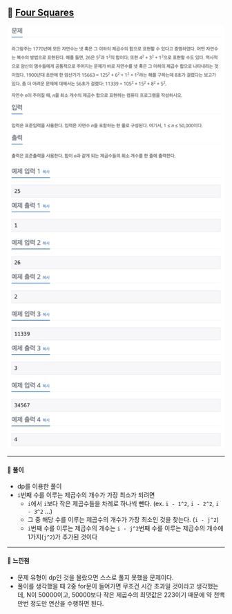 ## 📖 [Four Squares](https://www.acmicpc.net/problem/17626)
<img src="./assets/17626_FourSquares.png" width="600px" />

---
#### 📍 풀이
- dp를 이용한 풀이
- `i`번째 수를 이루는 제곱수의 개수가 가장 최소가 되려면
  - `i`에서 `i`보다 작은 제곱수들을 차례로 하나씩 뺀다. (ex. `i - 1^2`, `i - 2^2`, `i - 3^2` ...)
  - 그 중 해당 수를 이루는 제곱수의 개수가 가장 최소인 것을 찾는다. (`i - j^2`)
  - `i`번째 수를 이루는 제곱수의 개수는 `i - j^2`번째 수를 이루는 제곱수의 개수에 1가지(`j^2`)가 추가된 것이다 
---
#### 📍 느낀점
- 문제 유형이 dp인 것을 몰랐으면 스스로 풀지 못했을 문제이다.
- 풀이를 생각했을 때 2중 for문이 들어가면 무조건 시간 초과일 것이라고 생각했는데, N이 50000이고, 50000보다 작은 제곱수의 최댓값은 223이기 때문에 약 천백만번 정도만 연산을 수행하면 된다.